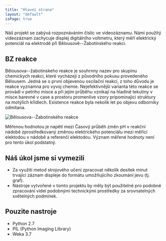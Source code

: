 ```yaml
---
title: "Hlavní strana"
layout: "default"
isPage: true
---
```


Náš projekt se zabývá rozpoznáváním číslic ve videozáznamu. Námi použitý videozáznam zachycuje displej digitálního voltmetru, který měří elektrický potenciál na elektrodě při Bělousově--Žabotínského reakci.

## BZ reakce

Bělousova--žabotinskeho reakce je souhrnny nazev pro skupinu chemickych reakci, které vycházejí z původního pokusu provedeného Bělousem. Jedná se o první objevenou oscilační reakci, z toho důvodu je reakce vyznamna pro vyvoj chemie. Nejefektivnější varianta této reakce se provádí v petriho misce a při jejím průběhu vznikají na hladině tekutiny v misce barevné v case a prostoru promenlive vzory pripominajici struktury na motýlích křídlech. Existence reakce byla nekolik let po objevu odborniky odmitana.

![Bělousova--Žabotinského reakce](images/Bzr_fotos.jpg)

Měřenou hodnotou je napětí mezi Časový průběh změn pH v reakční nádobě zprostředkovaný změnou elektrického potenciálu mezi měřící elektodou v nádobě a referenčí elektodou. Význam měřené hodnoty není pro tento úkol podstatný. 

## Náš úkol jsme si vymezili
* Za využití metod strojového učení zpracovat několik desítek minut trvající záznam displeje do formátu umožňujícího zkoumání jevu (tj. graf).
* Nástroje vytvořené v tomto projektu by měly být použitelné pro podobné zpracování videí podobnými technickými prostředky za srovnatelných světelných podmínek.

## Pouzite nastroje

* Python 2.7
* PIL (Python Imaging Library)
* Weka 3.7